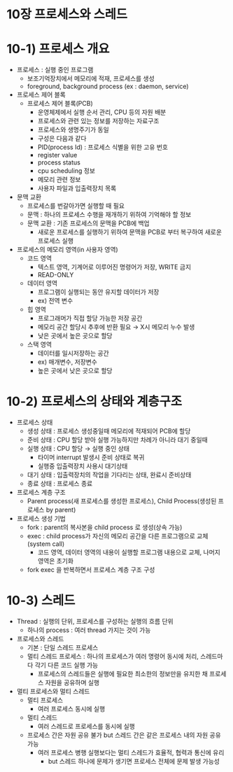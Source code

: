 # 10장 프로세스와 스레드

# 10-1) 프로세스 개요

- 프로세스 : 실행 중인 프로그램
    - 보조기억장치에서 메모리에 적재, 프로세스를 생성
    - foreground, background process (ex : daemon, service)
- 프로세스 제어 블록
    - 프로세스 제어 블록(PCB)
        - 운영체제에서 실행 순서 관리, CPU 등의 자원 배분
        - 프로세스와 관련 있는 정보를 저장하는 자료구조
        - 프로세스와 생명주기가 동일
        - 구성은 다음과 같다
        - PID(process Id) : 프로세스 식별을 위한 고유 번호
        - register value
        - process status
        - cpu scheduling  정보
        - 메모리 관련 정보
        - 사용자 파일과 입출력장치 목록
- 문맥 교환
    - 프로세스를 번갈아가면 실행할 때 필요
    - 문맥 : 하나의 프로세스 수행을 재개하기 위하여 기억해야 할 정보
    - 문맥 교환 : 기존 프로세스의 문맥을 PCB에 백업
        - 새로운 프로세스를 실행하기 위하여 문맥을 PCB로 부터 복구하여 새로운 프로세스 실행
- 프로세스의 메모리 영역(in 사용자 영역)
    - 코드 영역
        - 텍스트 영역, 기계어로 이루어진 명령어가 저장, WRITE 금지
        - READ-ONLY
    - 데이터 영역
        - 프로그램이 실행되는 동안 유지할 데이터가 저장
        - ex) 전역 변수
    - 힙 영역
        - 프로그래머가 직접 할당 가능한 저장 공간
        - 메모리 공간 할당시 추후에 반환 필요 → X시 메모리 누수 발생
        - 낮은 곳에서 높은 곳으로 할당
    - 스택 영역
        - 데이터를 일시저장하는 공간
        - ex) 매개변수, 저장변수
        - 높은 곳에서 낮은 곳으로 할당

# 10-2) 프로세스의 상태와 계층구조

- 프로세스 상태
    - 생성 상태 : 프로세스 생성중일때 메모리에 적재되어 PCB에 할당
    - 준비 상태 : CPU 할당 받아 실행 가능하지만 차례가 아니라 대기 중일때
    - 실행 상태 : CPU 할당 → 실행 중인 상태
        - 타이머 interrupt 발생시 준비 상태로 복귀
        - 실행중 입출력장치 사용시 대기상태
    - 대기 상태 : 입출력장치의 작업을 기다리는 상태, 완료시 준비상태
    - 종료 상태 : 프로세스 종료
- 프로세스 계층 구조
    - Parent process(새 프로세스를 생성한 프로세스), Child Process(생성된 프로세스 by parent)
- 프로세스 생성 기법
    - fork : parent의 복사본을 child process 로 생성(상속 가능)
    - exec : child process가 자신의 메모리 공간을 다른 프로그램으로 교체(system call)
        - 코드 영역, 데이터 영역의 내용이 실행할 프로그램 내용으로 교체, 나머지 영역은 초기화
    - fork exec 을 반복하면서 프로세스 계층 구조 구성

# 10-3) 스레드

- Thread : 실행의 단위, 프로세스를 구성하는 실행의 흐름 단위
    - 하나의 process : 여러 thread 가지는 것이 가능
- 프로세스와 스레드
    - 기본 : 단일 스레드 프로세스
    - 멀티 스레드 프로세스 : 하나의 프로세스가 여러 명령어 동시에 처리, 스레드마다 각기 다른 코드 실행 가능
        - 프로세스의 스레드들은 실행에 필요한 최소한의 정보만을 유지한 채 프로세스 자원을 공유하며 실행
- 멀티 프로세스와 멀티 스레드
    - 멀티 프로세스
        - 여러 프로세스 동시에 실행
    - 멀티 스레드
        - 여러 스레드로 프로세스를 동시에 실행
    - 프로세스 간은 자원 공유 불가 but 스레드 간은 같은 프로세스 내의 자원 공유 가능
        - 여러 프로세스 병행 실행보다는 멀티 스레드가 효율적, 협력과 통신에 유리
            - but 스레드 하나에 문제가 생기면 프로세스 전체에 문제 발생 가능성
